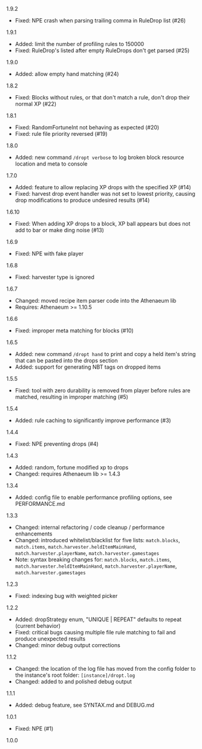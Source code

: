 1.9.2
* Fixed: NPE crash when parsing trailing comma in RuleDrop list (#26)

1.9.1
* Added: limit the number of profiling rules to 150000
* Fixed: RuleDrop's listed after empty RuleDrops don't get parsed (#25)

1.9.0
* Added: allow empty hand matching (#24)

1.8.2
* Fixed: Blocks without rules, or that don't match a rule, don't drop their normal XP (#22)

1.8.1
* Fixed: RandomFortuneInt not behaving as expected (#20)
* Fixed: rule file priority reversed (#19)

1.8.0
* Added: new command `/dropt verbose` to log broken block resource location and meta to console

1.7.0
* Added: feature to allow replacing XP drops with the specified XP (#14)
* Fixed: harvest drop event handler was not set to lowest priority, causing drop modifications to produce undesired results (#14)

1.6.10
* Fixed: When adding XP drops to a block, XP ball appears but does not add to bar or make ding noise (#13)

1.6.9
* Fixed: NPE with fake player

1.6.8
* Fixed: harvester type is ignored

1.6.7
* Changed: moved recipe item parser code into the Athenaeum lib
* Requires: Athenaeum >= 1.10.5

1.6.6
* Fixed: improper meta matching for blocks (#10) 

1.6.5
* Added: new command `/dropt hand` to print and copy a held item's string that can be pasted into the drops section
* Added: support for generating NBT tags on dropped items

1.5.5
* Fixed: tool with zero durability is removed from player before rules are matched, resulting in improper matching (#5)

1.5.4
* Added: rule caching to significantly improve performance (#3)

1.4.4
* Fixed: NPE preventing drops (#4)

1.4.3
* Added: random, fortune modified xp to drops
* Changed: requires Athenaeum lib >= 1.4.3

1.3.4
* Added: config file to enable performance profiling options, see PERFORMANCE.md

1.3.3
* Changed: internal refactoring / code cleanup / performance enhancements
* Changed: introduced whitelist/blacklist for five lists: `match.blocks`, `match.items`, `match.harvester.heldItemMainHand`, `match.harvester.playerName`, `match.harvester.gamestages`
* Note: syntax breaking changes for: `match.blocks`, `match.items`, `match.harvester.heldItemMainHand`, `match.harvester.playerName`, `match.harvester.gamestages`

1.2.3
* Fixed: indexing bug with weighted picker

1.2.2
* Added: dropStrategy enum, "UNIQUE | REPEAT" defaults to repeat (current behavior)
* Fixed: critical bugs causing multiple file rule matching to fail and produce unexpected results
* Changed: minor debug output corrections

1.1.2
* Changed: the location of the log file has moved from the config folder to the instance's root folder: `[instance]/dropt.log`
* Changed: added to and polished debug output

1.1.1
* Added: debug feature, see SYNTAX.md and DEBUG.md

1.0.1
* Fixed: NPE (#1)

1.0.0